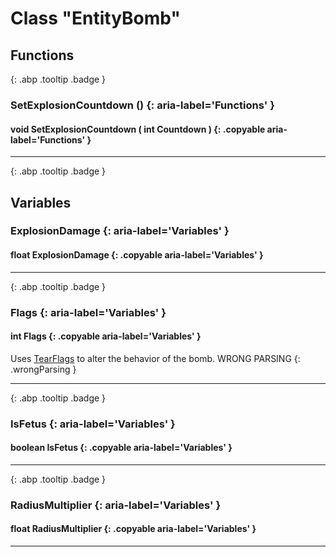 # Class "EntityBomb"
## Functions
[ ](#){: .abp .tooltip .badge }
### SetExplosionCountdown () {: aria-label='Functions' }
#### void SetExplosionCountdown ( int Countdown ) {: .copyable aria-label='Functions' }

___ 
[ ](#){: .abp .tooltip .badge }
## Variables
### ExplosionDamage {: aria-label='Variables' }
#### float ExplosionDamage  {: .copyable aria-label='Variables' }

___ 
[ ](#){: .abp .tooltip .badge }
### Flags {: aria-label='Variables' }
#### int Flags  {: .copyable aria-label='Variables' }

Uses <a class="el" href="group__enums.html#ga497749198295d1f3d5ecd1c6d5ea2cce">TearFlags</a> to alter the behavior of the bomb. WRONG PARSING 
{: .wrongParsing }
___ 
[ ](#){: .abp .tooltip .badge }
### IsFetus {: aria-label='Variables' }
#### boolean IsFetus  {: .copyable aria-label='Variables' }

___ 
[ ](#){: .abp .tooltip .badge }
### RadiusMultiplier {: aria-label='Variables' }
#### float RadiusMultiplier  {: .copyable aria-label='Variables' }

___ 

